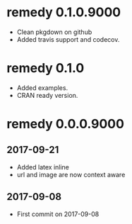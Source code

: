 # remedy 0.1.0.9000

* Clean pkgdown on github
* Added travis support and codecov.

# remedy 0.1.0

* Added examples.
* CRAN ready version.

# remedy 0.0.0.9000

## 2017-09-21
* Added latex inline 
* url and image are now context aware

## 2017-09-08

* First commit on 2017-09-08 
